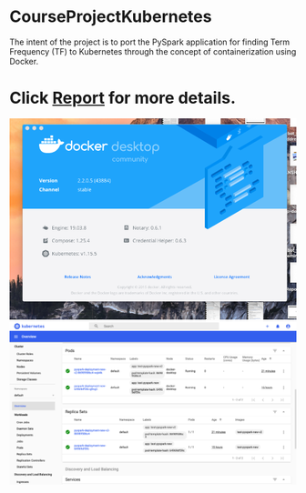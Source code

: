 # CourseProjectKubernetes
The intent of the project is to port the PySpark application for finding Term Frequency (TF) to Kubernetes through the concept of containerization using Docker.
# Click [Report](https://github.com/RoboticsAndCloud/CourseProjectKubernetes/blob/main/CC%20Project%20Report.pdf) for more details.

![Docker and K8S](https://github.com/RoboticsAndCloud/CourseProjectKubernetes/blob/main/Software%20docker%20desktop.png)
![Overview](https://github.com/RoboticsAndCloud/CourseProjectKubernetes/blob/main/dashboard%20overview.png)
